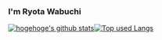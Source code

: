 ### I'm Ryota Wabuchi

<!-- リポジトリステータス -->
[![hogehoge's github stats](https://github-readme-stats.vercel.app/api?username=ryounasso&hide=contribs&count_private=true&show_icons=true&theme=algolia)](https://github.com/ryounasso/)[![Top used Langs](https://github-readme-stats.vercel.app/api/top-langs/?username=ryounasso&layout=compact&theme=tokyonight&hide=css,html)](https://github.com/ryounasso/)
<!-- ソースコード統計 -->

<!--
**ryounasso/ryounasso** is a ✨ _special_ ✨ repository because its `README.md` (this file) appears on your GitHub profile.

Here are some ideas to get you started:

- 🔭 I’m currently working on ...
- 🌱 I’m currently learning ...
- 👯 I’m looking to collaborate on ...
- 🤔 I’m looking for help with ...
- 💬 Ask me about ...
- 📫 How to reach me: ...
- 😄 Pronouns: ...
- ⚡ Fun fact: ...
-->
